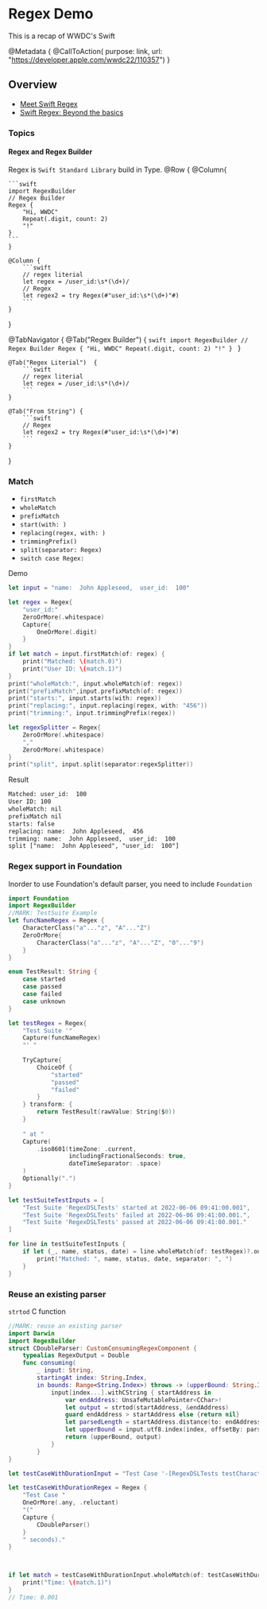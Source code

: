 # Regex Demo

This is a recap of WWDC's Swift 

@Metadata {
    @CallToAction(
       purpose: link,
       url: "https://developer.apple.com/wwdc22/110357")
}

## Overview
- [Meet Swift Regex](https://developer.apple.com/wwdc22/110357)
- [Swift Regex: Beyond the basics](https://developer.apple.com/wwdc22/110358)

### Topics

#### Regex and Regex Builder
Regex is `Swift Standard Library` build in Type.
@Row {
    @Column{
    
    
    ```swift
    import RegexBuilder
    // Regex Builder
    Regex {
        "Hi, WWDC"
        Repeat(.digit, count: 2)
        "!"
    }
    ```
    }
    
    @Column {
        ```swift
        // regex literial
        let regex = /user_id:\s*(\d+)/
        // Regex
        let regex2 = try Regex(#"user_id:\s*(\d+)"#)
        ```
    }
}

@TabNavigator {
    @Tab("Regex Builder") {
        ```swift
        import RegexBuilder
        // Regex Builder
        Regex {
            "Hi, WWDC"
            Repeat(.digit, count: 2)
            "!"
        }
        ```
    }
        
    @Tab("Regex Literial")  {
        ```swift
        // regex literial
        let regex = /user_id:\s*(\d+)/
        ```
    }
        
    @Tab("From String") {
        ```swift
        // Regex
        let regex2 = try Regex(#"user_id:\s*(\d+)"#)
        ```
    }
}

### Match
- `firstMatch`
- `wholeMatch`
- `prefixMatch`
- `start(with: )`
- `replacing(regex, with: )`
- `trimmingPrefix()`
- `split(separator: Regex)`
- `switch case Regex: `

Demo
```swift
let input = "name:  John Appleseed,  user_id:  100"

let regex = Regex{
    "user_id:"
    ZeroOrMore(.whitespace)
    Capture{
        OneOrMore(.digit)
    }
}
if let match = input.firstMatch(of: regex) {
    print("Matched: \(match.0)")
    print("User ID: \(match.1)")
}
print("wholeMatch:", input.wholeMatch(of: regex))
print("prefixMatch",input.prefixMatch(of: regex))
print("starts:", input.starts(with: regex))
print("replacing:", input.replacing(regex, with: "456"))
print("trimming:", input.trimmingPrefix(regex))

let regexSplitter = Regex{
    ZeroOrMore(.whitespace)
    ","
    ZeroOrMore(.whitespace)
}
print("split", input.split(separator:regexSplitter))
```
Result
```txt
Matched: user_id:  100
User ID: 100
wholeMatch: nil
prefixMatch nil
starts: false
replacing: name:  John Appleseed,  456
trimming: name:  John Appleseed,  user_id:  100
split ["name:  John Appleseed", "user_id:  100"]
```

### Regex support in Foundation
Inorder to use Foundation's default parser, you need to include `Foundation`
```swift
import Foundation
import RegexBuilder
//MARK: TestSuite Example
let funcNameRegex = Regex {
    CharacterClass("a"..."z", "A"..."Z")
    ZeroOrMore{
        CharacterClass("a"..."z", "A"..."Z", "0"..."9")
    }
}

enum TestResult: String {
    case started
    case passed
    case failed
    case unknown
}

let testRegex = Regex{
    "Test Suite '"
    Capture(funcNameRegex)
    "' "
    
    TryCapture{
        ChoiceOf {
            "started"
            "passed"
            "failed"
        }
    } transform: {
        return TestResult(rawValue: String($0))
    }
    
    " at "
    Capture(
        .iso8601(timeZone: .current,
                 includingFractionalSeconds: true,
                 dateTimeSeparator: .space)
    )
    Optionally(".")
}

let testSuiteTestInputs = [
    "Test Suite 'RegexDSLTests' started at 2022-06-06 09:41:00.001",
    "Test Suite 'RegexDSLTests' failed at 2022-06-06 09:41:00.001.",
    "Test Suite 'RegexDSLTests' passed at 2022-06-06 09:41:00.001."
]

for line in testSuiteTestInputs {
    if let (_, name, status, date) = line.wholeMatch(of: testRegex)?.output {
        print("Matched: ", name, status, date, separator: ", ")
    }
}
```

### Reuse an existing parser
`strtod` C function
```swift
//MARK: reuse an existing parser
import Darwin
import RegexBuilder
struct CDoubleParser: CustomConsumingRegexComponent {
    typealias RegexOutput = Double
    func consuming(
        _ input: String,
        startingAt index: String.Index,
        in bounds: Range<String.Index>) throws -> (upperBound: String.Index, output: Double)? {
            input[index...].withCString { startAddress in
                var endAddress: UnsafeMutablePointer<CChar>!
                let output = strtod(startAddress, &endAddress)
                guard endAddress > startAddress else {return nil}
                let parsedLength = startAddress.distance(to: endAddress)
                let upperBound = input.utf8.index(index, offsetBy: parsedLength )
                return (upperBound, output)
            }
        }
}

let testCaseWithDurationInput = "Test Case '-[RegexDSLTests testCharacterClass]' passed (0.001 seconds)."

let testCaseWithDurationRegex = Regex {
    "Test Case "
    OneOrMore(.any, .reluctant)
    "("
    Capture {
        CDoubleParser()
    }
    " seconds)."
}



if let match = testCaseWithDurationInput.wholeMatch(of: testCaseWithDurationRegex) {
    print("Time: \(match.1)")
}
// Time: 0.001 
```

